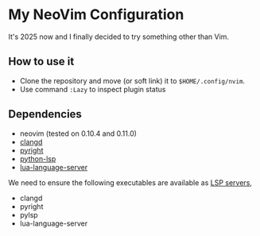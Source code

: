 # My NeoVim Configuration

It's 2025 now and I finally decided to try something other than Vim.

## How to use it

- Clone the repository and move (or soft link) it to `$HOME/.config/nvim`.
- Use command `:Lazy` to inspect plugin status

## Dependencies

- neovim (tested on 0.10.4 and 0.11.0)
- [clangd](https://clangd.llvm.org/)
- [pyright](https://github.com/microsoft/pyright)
- [python-lsp](https://github.com/python-lsp/python-lsp-server)
- [lua-language-server](https://github.com/LuaLS/lua-language-server)

We need to ensure the following executables are available as [LSP servers](https://langserver.org/),

- clangd
- pyright
- pylsp
- lua-language-server
